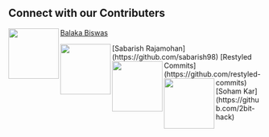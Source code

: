 ## Connect with our Contributers


<img align="left" width="100" height="100" src="https://avatars0.githubusercontent.com/u/49288068?s=460&u=2bf7afa3bd9861a1eef8c5d74006d6f2df7b8ee2&v=4">

[Balaka Biswas](https://github.com/BALaka-18)

<img align="left" width="100" height="100" src="https://avatars0.githubusercontent.com/u/50691454?s=460&u=988a78270487f92c0a35cfeef17f775c302ad1d6&v=4">
[Sabarish Rajamohan](https://github.com/sabarish98)

<img align="left" width="100" height="100" src="https://avatars0.githubusercontent.com/u/65077583?s=460&v=4">
[Restyled Commits](https://github.com/restyled-commits)

<img align="left" width="100" height="100" src="https://avatars3.githubusercontent.com/u/22833293?s=460&u=2ff94c75e12d0f075cca8b53e08f267b2d734f92&v=4">
[Soham Kar](https://github.com/2bit-hack)
